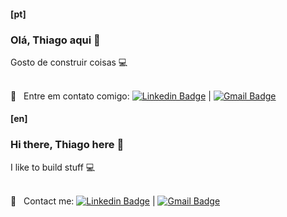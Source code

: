 #### [pt]
### Olá, Thiago aqui 👋

Gosto de construir coisas 💻

<br/> :email: &nbsp; Entre em contato comigo: [![Linkedin Badge](https://img.shields.io/badge/-ThiagoMacahyba-blue?style=flat-square&logo=Linkedin&logoColor=white&link=https://www.linkedin.com/in/thiagomacahyba/)](https://www.linkedin.com/in/thiagomacahyba/) 
| 
[![Gmail Badge](https://img.shields.io/badge/-t.macahyba@gmail.com-c14438?style=flat-square&logo=Gmail&logoColor=white&link=mailto:t.macahyba@gmail.com)](mailto:t.macahyba@gmail.com)

#### [en]
### Hi there, Thiago here 👋

I like to build stuff 💻

<br/> :email: &nbsp; Contact me: [![Linkedin Badge](https://img.shields.io/badge/-ThiagoMacahyba-blue?style=flat-square&logo=Linkedin&logoColor=white&link=https://www.linkedin.com/in/thiagomacahyba?locale=en_US/)](https://www.linkedin.com/in/thiagomacahyba?locale=en_US/) 
| 
[![Gmail Badge](https://img.shields.io/badge/-t.macahyba@gmail.com-c14438?style=flat-square&logo=Gmail&logoColor=white&link=mailto:t.macahyba@gmail.com)](mailto:t.macahyba@gmail.com)
